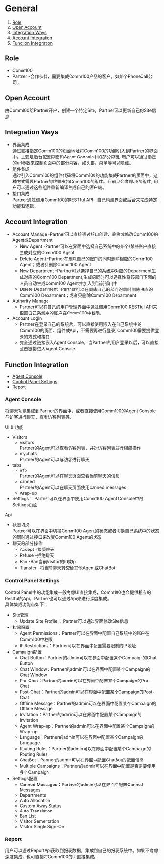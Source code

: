 # General
1. [Role](#role)
2. [Open Account](#open-account)
3. [Integration Ways](#integration-ways)
4. [Account Integration](#account-integration)
5. [Function Integration](#function-integration)

## Role
  - Comm100 
  - Partner -合作伙伴，需要集成Comm100产品的客户，如某个PhoneCall公司。

## Open Account
   由Comm100给Partner开户，创建一个特定Site，Partner可以更新自己的Site信息

## Integration Ways
  - 界面集成  
     通过直接指定Comm100的页面地址将Comm100的功能引入到Partner的界面中。主要是后台配置界面和Agent Console中的部分界面, 用户可以通过指定的url参数来控制页面中的部分内容，如头部，菜单等可以隐藏。
  - 组件集成    
     通过引入Comm100的组件代码将Comm100的功能集成Partner的页面中，这种方式需要Partner的终端支持Comm100的组件。目前只会考虑JS的组件, 用户可以通过这些组件重新编译生成自己的客户端。
  - 接口集成   
    Partner通过调用Comm100的RESTful API，自己构建界面或后台来完成特定功能和逻辑。

## Account Integration
  + Account Manage -Partner可以直接通过接口创建、删除或修改Comm100的Agent或Department
     - New Agent -Partner可以在界面中选择自己系统中的某个/某些账户直接生成对应的Comm100 Agent
     - Delete Agent -Partner在删除自己的账户的同时删除相应的Comm100 Agent；或者只删除Comm100 Agent
     - New Department -Partner可以选择自己的系统中对应的Department生成对应的Comm100 Department,生成的同时可以选择性将该部门下面的人员自动生成Comm100 Agent并加入到当前部门中
     - Delete Department -Partner可以在删除自己的部门的同时删除相应的Comm100 Department；或者只删除Comm100 Department    
  + Authority Manage  
     - Partner可以在自己的用户管理界面中通过调用Comm100 RESTful API来配置自己系统中的账户在Comm100中权限。
  + Account Login
     - Partner在登录自己的系统后，可以直接使用嵌入在自己系统中的Comm100的页面、组件或Api，不需要再进行登录, Comm100需要提供登录的方式和接口
     - 完全通过链接嵌入Agent Console，当Partner的用户登录以后，可以直接点击链接进入Agent Console

## Function Integration
  - [Agent Console](#agent-console)
  - [Control Panel Settings](#control-panel-settings)
  - [Report](#report)

### Agent Console
  将聊天功能集成到Partner的界面中，或者直接使用Comm100的Agent Console与访客进行聊天，查看访客列表等。

  UI & 功能
  + Visitors
      * visitors   
          Partner的Agent可以查看访客列表，并对访客列表进行相应操作
      * mychats    
          Partner的Agent可以与访客进行聊天
  + tabs
      * info  
          Partner的Agent可以在聊天页面查看当前聊天的信息
      * canned   
          Partner的Agent可以在聊天页面使用canned messages
      * wrap-up
  + Settings： Partner可以在界面中使用Comm100 Agent Console中的Settings页面

Api      
+ 状态切换  
   Partner可以在界面中切换Comm100 Agent的状态或者切换自己系统中的状态的同时通过接口来改变Comm100 Agent的状态
+ 聊天的部分操作
  - Accept -接受聊天
  - Refuse -拒绝聊天
  - Ban -Ban当前Visitor的Id或Ip
  - Transfer -将当前聊天转交给其他Agent或ChatBot

### Control Panel Settings
  Control Panel中的功能集成一般考虑UI直接集成，Comm100也会提供相应的Restful的Api，Partner也可以通过Api来进行深度集成。  
  具体集成功能点如下：   
   - Site管理
     + Update Site Profile ：Partner可以通过界面修改Site信息
   - 权限配置
     + Agent Permissions：Partner可以在界面中配置自己系统中的账户在Comm100中权限
     + IP Restrictions：Partner可以在界面中配置需要限制的IP地址
   - Campaign配置
     + Chat Button：Partner的admin可以在界面中配置某个Campaign的Chat Button
     + Chat Window：Partner的admin可以在界面中配置某个Campaign的Chat Window
     + Pre-Chat：Partner的admin可以在界面中配置某个Campaign的Pre-Chat
     + Post-Chat：Partner的admin可以在界面中配置某个Campaign的Post-Chat
     + Offline Message：Partner的admin可以在界面中配置某个Campaign的Offline Message
     + Invitation：Partner的admin可以在界面中配置某个Campaign的Invitation
     + Agent Wrap-up：Partner的admin可以在界面中配置某个Campaign的Wrap-up
     + Language：Partner的admin可以在界面中配置某个Campaign的Language
     + Routing Rules：Partner的admin可以在界面中配置某个Campaign的Routing Rules
     + ChatBot：Partner的admin可以在界面中配置ChatBot的配置信息
     + Multiple Campaigns：Partner的admin可以在界面中配置是否需要使用多个Campaign
   - Settings配置
     + Canned Messages：Partner的admin可以在界面中配置Canned Messages
     + Departments
     + Auto Allocation
     + Custom Away Status
     + Auto Translation
     + Ban List
     + Visitor Sementation
     + Visitor Single Sign-On  
     
### Report
  用户可以通过ReportApi获取到报表数据，集成到自己的报表系统中。如果不考虑深度集成，也可直接将Comm100的UI直接集成。

